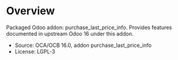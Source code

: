 # Overview

Packaged Odoo addon: purchase_last_price_info. Provides features documented in upstream Odoo 16 under this addon.

- Source: OCA/OCB 16.0, addon purchase_last_price_info
- License: LGPL-3

